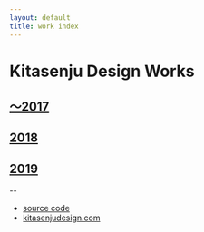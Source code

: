 ```yaml
---
layout: default
title: work index
---
```


# Kitasenju Design Works

## [〜2017](./2017s/)

## [2018](./2018/)

## [2019](./2019/)

--

* [source code](https://github.com/kitasenjudesign/kitasenjudesign.github.io/tree/master/work)
* [kitasenjudesign.com](https://kitasenjudesign.com)
